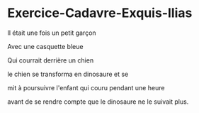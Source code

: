 # Exercice-Cadavre-Exquis-Ilias

Il était une fois un petit garçon

Avec une casquette bleue

Qui courrait derrière un chien

le chien se transforma en  dinosaure et se   
 
mit à poursuivre l'enfant qui couru pendant une heure  
     
avant de se rendre compte que le dinosaure ne le suivait plus.